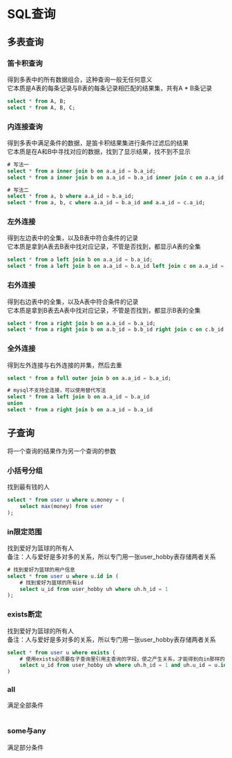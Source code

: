 # SQL查询

## 多表查询

### 笛卡积查询

得到多表中的所有数据组合，这种查询一般无任何意义<br />
它本质是A表的每条记录与B表的每条记录相匹配的结果集，共有A * B条记录<br />

```sql
select * from A, B;
select * from A, B, C;
```

### 内连接查询

得到多表中满足条件的数据，是笛卡积结果集进行条件过滤后的结果<br />
它本质是在A和B中寻找对应的数据，找到了显示结果，找不到不显示<br />

```sql
# 写法一
select * from a inner join b on a.a_id = b.a_id;
select * from a inner join b on a.a_id = b.a_id inner join c on a.a_id = c.a_id;

# 写法二
select * from a, b where a.a_id = b.a_id;
select * from a, b, c where a.a_id = b.a_id and a.a_id = c.a_id;
```

### 左外连接

得到左边表中的全集，以及B表中符合条件的记录<br />
它本质是拿到A表去B表中找对应记录，不管是否找到，都显示A表的全集<br />

```sql
select * from a left join b on a.a_id = b.a_id;
select * from a left join b on a.a_id = b.a_id left join c on a.a_id = c.a_id;
```

### 右外连接

得到右边表中的全集，以及A表中符合条件的记录<br />
它本质是拿到B表去A表中找对应记录，不管是否找到，都显示B表的全集<br />

```sql
select * from a right join b on a.a_id = b.a_id;
select * from a right join b on a.b_id = b.b_id right join c on c.b_id = b.b_id;
```

### 全外连接

得到左外连接与右外连接的并集，然后去重

```sql
select * from a full outer join b on a.a_id = b.a_id;

# mysql不支持全连接，可以使用替代写法
select * from a left join b on a.a_id = b.a_id
union
select * from a right join b on a.a_id = b.a_id
```

## 子查询

将一个查询的结果作为另一个查询的参数

### 小括号分组

找到最有钱的人

```sql
select * from user u where u.money = (
    select max(money) from user
);
```

### in限定范围

找到爱好为篮球的所有人<br />
备注：人与爱好是多对多的关系，所以专门用一张user_hobby表存储两者关系<br />

```sql
# 找到爱好为篮球的用户信息
select * from user u where u.id in (
    # 找到爱好为篮球的所有id
    select u_id from user_hobby uh where uh.h_id = 1 
);
```

### exists断定

找到爱好为篮球的所有人<br />
备注：人与爱好是多对多的关系，所以专门用一张user_hobby表存储两者关系<br />

```sql
select * from user u where exists (
    # 使用exists必须要在子查询里引用主查询的字段，使之产生关系，才能得到向in那样的结果
    select u_id from user_hobby uh where uh.h_id = 1 and uh.u_id = u.id
)
```

### all

满足全部条件

```sql
```

### some与any

满足部分条件

```sql
```


